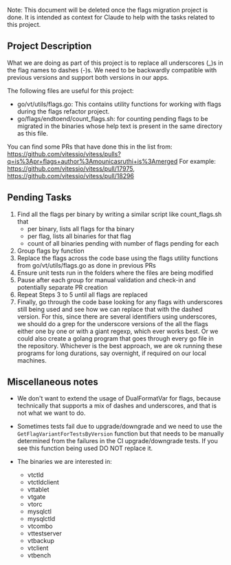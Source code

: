 Note: This document will be deleted once the flags migration project is done. It is intended as context for Claude to
help with the tasks related to this project.

## Project Description

What we are doing as part of this project is to replace all underscores (_)s in the flag names to dashes (-)s. We
need to be backwardly compatible with previous versions and support both versions in our apps.

The following files are useful for this project:

* go/vt/utils/flags.go: This contains utility functions for working with flags during the flags refactor project.
* go/flags/endtoend/count_flags.sh: for counting pending flags to be migrated in the binaries whose help text is
  present in the same directory as this file.

You can find some PRs that have done this in the list
from: https://github.com/vitessio/vitess/pulls?q=is%3Apr+flags+author%3Amounicasruthi+is%3Amerged
For example: https://github.com/vitessio/vitess/pull/17975, https://github.com/vitessio/vitess/pull/18296


## Pending Tasks

1. Find all the flags per binary by writing a similar script like count_flags.sh that 
    * per binary, lists all flags for tha binary
    * per flag, lists all binaries for that flag
    * count of all binaries pending with number of flags pending for each
2. Group flags by function 
3. Replace the flags across the code base using the flags utility functions from go/vt/utils/flags.go as done in 
   previous PRs
4. Ensure unit tests run in the folders where the files are being modified
5. Pause after each group for manual validation and check-in and potentially separate PR creation
6. Repeat Steps 3 to 5 until all flags are replaced
7. Finally, go through the code base looking for any flags with underscores still being used and see how we can 
   replace that with the dashed version. For this, since there are several identifiers using underscores, we should
   do a grep for the underscore versions of the all the flags either one by one or with a giant regexp, which ever 
   works best. Or we could also create a golang program that goes through every go file in the repository. Whichever 
   is the best approach, we are ok running these programs for long durations, say overnight, if required on our 
   local machines.

## Miscellaneous notes

* We don't want to extend the usage of DualFormatVar for flags, because technically that supports a mix of
  dashes and underscores, and that is not what we want to do.
* Sometimes tests fail due to upgrade/downgrade and we need to use the `GetFlagVariantForTestsByVersion` function 
  but that needs to be manually determined from the failures in the CI upgrade/downgrade tests. If you see this 
  function being used DO NOT replace it.

* The binaries we are interested in:
    * vtctld
    * vtctldclient
    * vttablet
    * vtgate
    * vtorc
    * mysqlctl
    * mysqlctld
    * vtcombo
    * vttestserver
    * vtbackup
    * vtclient
    * vtbench
 